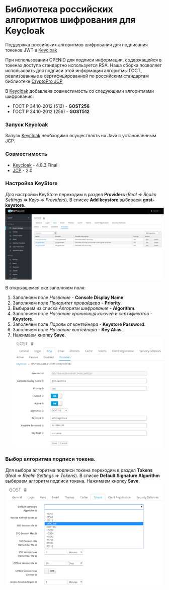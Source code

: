 # Библиотека российских алгоритмов шифрования для Keycloak

Поддержка российских алгоритмов шифрования для подписания токенов JWT в [Keycloak](https://www.keycloak.org/)

При использовании OPENID для подписи информации, содержащейся в токенах доступа стандартно используется RSA. Наша 
сборка позволяет использовать для подписи этой информации алгоритмы ГОСТ, реализованные в сертифицированной по 
российским стандартам библиотеке [CryptoPro JCP ](https://www.cryptopro.ru/products/csp/jcp)

В [Keycloak](https://www.keycloak.org/) добавлена совместимость со следующими алгоритмами шифрования:
+ ГОСТ Р 34.10-2012 (512) - **GOST256**
+ ГОСТ Р 34.10-2012 (256) - **GOST512**

### Запуск Keycloak
Запуск [Keycloak](https://www.keycloak.org/) необходимо осуществлять на Java с установленным JCP.

### Совместимость
+ [Keycloak](https://www.keycloak.org/) - 4.8.3.Final
+ [JCP](https://www.cryptopro.ru/products/csp/jcp) - 2.0

### Настройка KeyStore
Для настройки KeyStore переходим в раздел **Providers** (*Real* &#8658; *Realm Settings* &#8658; *Keys* &#8658; 
*Providers*). В списке **Add keystore** выбираем **gost-keystore**.
![Создания приложение ВКонтакте](gost_2.png)

В открывшемся оке заполняем поля:
1. Заполняем поле *Название* - **Console Display Name**.
2. Заполняем поле *Приоритет провайдера* - **Priority**.
3. Выбираем из списка *Алгоритм шифрования* - **Algorithm**.
4. Заполняем поле *Название хранилищя ключей и сертификатов* - **Keystore**.
5. Заполняем поле *Пароль от контейнера* - **Keystore Password**. 
6. Заполняем поле *Название контейнера* - **Key Alias**.
7. Нажимаем кнопку **Save**.
![Создания приложение ВКонтакте](gost_3.png)

### Выбор алгоритма подписи токена.
Для выбора алгоритма подписи токена переходим в раздел **Tokens** (*Real* &#8658; *Realm Settings* &#8658; *Tokens*). 
В списке **Default Signature Algorithm** выбераем алгоритм подписи токена. Нажимаем кнопку **Save**.
![Создания приложение ВКонтакте](gost_4.png)
